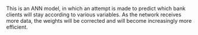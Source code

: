 This is an ANN model, in which an attempt is made to predict which bank clients will stay according to various variables. As the network receives more data, the weights will be corrected and will become increasingly more efficient.
